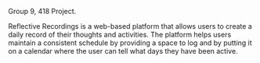 Group 9, 418 Project.

Reflective Recordings is a web-based platform that allows users to create a daily record of their thoughts and activities. The platform helps users maintain a consistent schedule by providing a space to log and by putting it on a calendar where the user can tell what days they have been active.
